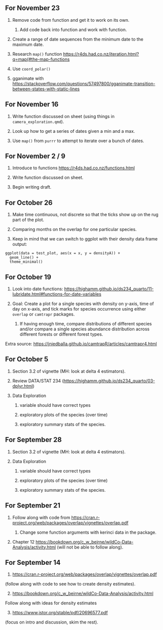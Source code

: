 ## For November 23

1. Remove code from function and get it to work on its own.

    1. Add code back into function and work with function.
    
2. Create a range of date sequences from the minimum date to the maximum date.

3. Research `map()` function <https://r4ds.had.co.nz/iteration.html?q=map(#the-map-functions>

4. Use `coord_polar()` 

5. gganimate with <https://stackoverflow.com/questions/57497800/gganimate-transition-between-states-with-static-lines>

## For November 16

1. Write function discussed on sheet (using things in `camera_exploration.qmd`).

2. Look up how to get a series of dates given a min and a max.

3. Use `map()` from `purrr` to attempt to iterate over a bunch of dates.

## For November 2 / 9

1. Introduce to functions <https://r4ds.had.co.nz/functions.html>

2. Write function discussed on sheet.

3. Begin writing draft.

## For October 26

1. Make time continuous, not discrete so that the ticks show up on the rug part of the plot.

2. Comparing months on the overlap for one particular species.

3. Keep in mind that we can switch to ggplot with their density data frame output:

```
ggplot(data = test_plot, aes(x = x, y = densityA)) +
  geom_line() +
  theme_minimal()
```

## For October 19

1. Look into date functions: <https://highamm.github.io/ds234_quarto/11-lubridate.html#functions-for-date-variables>

2. Goal: Create a plot for a single species with density on y-axis, time of day on x-axis, and tick marks for species occurrence using either `overlap` or `camtrapr` packages. 

    1. If having enough time, compare distributions of different species and/or compare a single species abundance distribution across different forests or different forest types.
    
Extra source: <https://jniedballa.github.io/camtrapR/articles/camtrapr4.html>

## For October 5

1. Section 3.2 of vignette (MH: look at delta 4 estimators).

2. Review DATA/STAT 234 (<https://highamm.github.io/ds234_quarto/03-dplyr.html>)

3. Data Exploration

    1. variable should have correct types
    
    2. exploratory plots of the species (over time)
    
    3. exploratory summary stats of the species.

## For September 28

1. Section 3.2 of vignette (MH: look at delta 4 estimators).

2. Data Exploration

    1. variable should have correct types
    
    2. exploratory plots of the species (over time)
    
    3. exploratory summary stats of the species.

## For September 21

1. Follow along with code from <https://cran.r-project.org/web/packages/overlap/vignettes/overlap.pdf>

    1. Change some function arguments with kerinci data in the package.

2. Chapter 12 <https://bookdown.org/c_w_beirne/wildCo-Data-Analysis/activity.html> (will not be able to follow along).

## For September 14

1. https://cran.r-project.org/web/packages/overlap/vignettes/overlap.pdf

(follow along with code to see how to create density estimates).

2. https://bookdown.org/c_w_beirne/wildCo-Data-Analysis/activity.html

Follow along with ideas for density estimates

3. https://www.jstor.org/stable/pdf/20696577.pdf

(focus on intro and discussion, skim the rest).